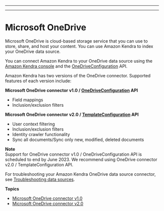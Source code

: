 --------

--------

# Microsoft OneDrive<a name="data-source-onedrive"></a>

Microsoft OneDrive is cloud\-based storage service that you can use to store, share, and host your content\. You can use Amazon Kendra to index your OneDrive data source\.

You can connect Amazon Kendra to your OneDrive data source using the [Amazon Kendra console](https://console.aws.amazon.com/kendra/) and the [OneDriveConfiguration](https://docs.aws.amazon.com/kendra/latest/dg/API_OneDriveConfiguration.html) API\.

Amazon Kendra has two versions of the OneDrive connector\. Supported features of each version include:

**Microsoft OneDrive connector v1\.0 / [OneDriveConfiguration](https://docs.aws.amazon.com/kendra/latest/dg/API_OneDriveConfiguration.html) API**
+ Field mappings
+ Inclusion/exclusion filters

**Microsoft OneDrive connector v2\.0 / [TemplateConfiguration](https://docs.aws.amazon.com/kendra/latest/dg/API_TemplateConfiguration.html) API**
+ User context filtering
+ Inclusion/exclusion filters
+ Identity crawler functionality
+ Sync all documents/Sync only new, modified, deleted documents

**Note**  
Support for OneDrive connector v1\.0 / OneDriveConfiguration API is scheduled to end by June 2023\. We recommend using OneDrive connector v2\.0 / TemplateConfiguration API\.

For troubleshooting your Amazon Kendra OneDrive data source connector, see [Troubleshooting data sources](troubleshooting-data-sources.md)\.

**Topics**
+ [Microsoft OneDrive connector v1\.0](data-source-v1-onedrive.md)
+ [Microsoft OneDrive connector v2\.0](data-source-v2-onedrive.md)